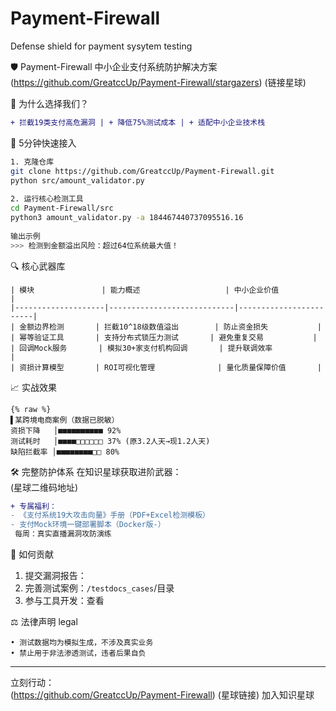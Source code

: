 # Payment-Firewall
Defense shield for payment sysytem testing

 
 🛡️ Payment-Firewall 
中小企业支付系统防护解决方案  
(https://github.com/GreatccUp/Payment-Firewall/stargazers)
(链接星球)

📌 为什么选择我们？
```diff 
+ 拦截19类支付高危漏洞 | + 降低75%测试成本 | + 适配中小企业技术栈 
```
 
🚀 5分钟快速接入 
```bash 
1. 克隆仓库 
git clone https://github.com/GreatccUp/Payment-Firewall.git 
python src/amount_validator.py
 
2. 运行核心检测工具 
cd Payment-Firewall/src 
python3 amount_validator.py -a 184467440737095516.16 
 
输出示例 
>>> 检测到金额溢出风险：超过64位系统最大值！
```
 
🔍 核心武器库 
```feature-grid 
| 模块               | 能力概述                   | 中小企业价值           |
|--------------------|----------------------------|------------------------|
| 金额边界检测       | 拦截10^18级数值溢出        | 防止资金损失           |
| 幂等验证工具       | 支持分布式锁压力测试       | 避免重复交易           |
| 回调Mock服务       | 模拟30+家支付机构回调       | 提升联调效率           |
| 资损计算模型       | ROI可视化管理              | 量化质量保障价值       |
```
 
📈 实战效果 
```chart 
{% raw %}
▌某跨境电商案例（数据已脱敏）  
资损下降   │■■■■■■■■■■ 92%  
测试耗时   │■■■■□□□□□□ 37% (原3.2人天→现1.2人天)  
缺陷拦截率 │■■■■■■■■□□ 80%  
```
 
🛠️ 完整防护体系 
在知识星球获取进阶武器：  
(星球二维码地址)
 
```diff 
+ 专属福利：
- 《支付系统19大攻击向量》手册（PDF+Excel检测模板）
- 支付Mock环境一键部署脚本（Docker版-）
 每周：真实直播漏洞攻防演练 
```
 
🧩 如何贡献 
1. 提交漏洞报告：
2. 完善测试案例：`/testdocs_cases`/目录 
3. 参与工具开发：查看
 
⚖️ 法律声明 
legal 
```• 本工具采用MIT开源协议  
• 测试数据均为模拟生成，不涉及真实业务  
• 禁止用于非法渗透测试，违者后果自负  
```
 
---
 
立刻行动：  
(https://github.com/GreatccUp/Payment-Firewall)
(星球链接)
加入知识星球


 
